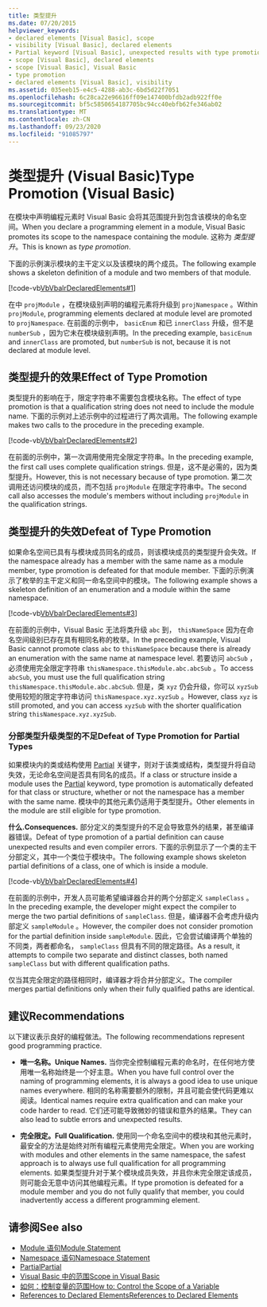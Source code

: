 ```yaml
---
title: 类型提升
ms.date: 07/20/2015
helpviewer_keywords:
- declared elements [Visual Basic], scope
- visibility [Visual Basic], declared elements
- Partial keyword [Visual Basic], unexpected results with type promotion
- scope [Visual Basic], declared elements
- scope [Visual Basic], Visual Basic
- type promotion
- declared elements [Visual Basic], visibility
ms.assetid: 035eeb15-e4c5-4288-ab3c-6bd5d22f7051
ms.openlocfilehash: 6c28ca22e96616ff09e147400bfdb2adb922ff0e
ms.sourcegitcommit: bf5c5850654187705bc94cc40ebfb62fe346ab02
ms.translationtype: MT
ms.contentlocale: zh-CN
ms.lasthandoff: 09/23/2020
ms.locfileid: "91085797"
---
```

# <a name="type-promotion-visual-basic"></a><span data-ttu-id="62478-102">类型提升 (Visual Basic)</span><span class="sxs-lookup"><span data-stu-id="62478-102">Type Promotion (Visual Basic)</span></span>

<span data-ttu-id="62478-103">在模块中声明编程元素时 Visual Basic 会将其范围提升到包含该模块的命名空间。</span><span class="sxs-lookup"><span data-stu-id="62478-103">When you declare a programming element in a module, Visual Basic promotes its scope to the namespace containing the module.</span></span> <span data-ttu-id="62478-104">这称为 *类型提升*。</span><span class="sxs-lookup"><span data-stu-id="62478-104">This is known as *type promotion*.</span></span>  
  
 <span data-ttu-id="62478-105">下面的示例演示模块的主干定义以及该模块的两个成员。</span><span class="sxs-lookup"><span data-stu-id="62478-105">The following example shows a skeleton definition of a module and two members of that module.</span></span>  
  
 [!code-vb[VbVbalrDeclaredElements#1](~/samples/snippets/visualbasic/VS_Snippets_VBCSharp/VbVbalrDeclaredElements/VB/Class1.vb#1)]  
  
 <span data-ttu-id="62478-106">在中 `projModule` ，在模块级别声明的编程元素将升级到 `projNamespace` 。</span><span class="sxs-lookup"><span data-stu-id="62478-106">Within `projModule`, programming elements declared at module level are promoted to `projNamespace`.</span></span> <span data-ttu-id="62478-107">在前面的示例中， `basicEnum` 和已 `innerClass` 升级，但不是 `numberSub` ，因为它未在模块级别声明。</span><span class="sxs-lookup"><span data-stu-id="62478-107">In the preceding example, `basicEnum` and `innerClass` are promoted, but `numberSub` is not, because it is not declared at module level.</span></span>  
  
## <a name="effect-of-type-promotion"></a><span data-ttu-id="62478-108">类型提升的效果</span><span class="sxs-lookup"><span data-stu-id="62478-108">Effect of Type Promotion</span></span>  

 <span data-ttu-id="62478-109">类型提升的影响在于，限定字符串不需要包含模块名称。</span><span class="sxs-lookup"><span data-stu-id="62478-109">The effect of type promotion is that a qualification string does not need to include the module name.</span></span> <span data-ttu-id="62478-110">下面的示例对上述示例中的过程进行了两次调用。</span><span class="sxs-lookup"><span data-stu-id="62478-110">The following example makes two calls to the procedure in the preceding example.</span></span>  
  
 [!code-vb[VbVbalrDeclaredElements#2](~/samples/snippets/visualbasic/VS_Snippets_VBCSharp/VbVbalrDeclaredElements/VB/Class1.vb#2)]  
  
 <span data-ttu-id="62478-111">在前面的示例中，第一次调用使用完全限定字符串。</span><span class="sxs-lookup"><span data-stu-id="62478-111">In the preceding example, the first call uses complete qualification strings.</span></span> <span data-ttu-id="62478-112">但是，这不是必需的，因为类型提升。</span><span class="sxs-lookup"><span data-stu-id="62478-112">However, this is not necessary because of type promotion.</span></span> <span data-ttu-id="62478-113">第二次调用还访问模块的成员，而不包括 `projModule` 在限定字符串中。</span><span class="sxs-lookup"><span data-stu-id="62478-113">The second call also accesses the module's members without including `projModule` in the qualification strings.</span></span>  
  
## <a name="defeat-of-type-promotion"></a><span data-ttu-id="62478-114">类型提升的失效</span><span class="sxs-lookup"><span data-stu-id="62478-114">Defeat of Type Promotion</span></span>  

 <span data-ttu-id="62478-115">如果命名空间已具有与模块成员同名的成员，则该模块成员的类型提升会失效。</span><span class="sxs-lookup"><span data-stu-id="62478-115">If the namespace already has a member with the same name as a module member, type promotion is defeated for that module member.</span></span> <span data-ttu-id="62478-116">下面的示例演示了枚举的主干定义和同一命名空间中的模块。</span><span class="sxs-lookup"><span data-stu-id="62478-116">The following example shows a skeleton definition of an enumeration and a module within the same namespace.</span></span>  
  
 [!code-vb[VbVbalrDeclaredElements#3](~/samples/snippets/visualbasic/VS_Snippets_VBCSharp/VbVbalrDeclaredElements/VB/Class1.vb#3)]  
  
 <span data-ttu-id="62478-117">在前面的示例中，Visual Basic 无法将类升级 `abc` 到， `thisNameSpace` 因为在命名空间级别已存在具有相同名称的枚举。</span><span class="sxs-lookup"><span data-stu-id="62478-117">In the preceding example, Visual Basic cannot promote class `abc` to `thisNameSpace` because there is already an enumeration with the same name at namespace level.</span></span> <span data-ttu-id="62478-118">若要访问 `abcSub` ，必须使用完全限定字符串 `thisNamespace.thisModule.abc.abcSub` 。</span><span class="sxs-lookup"><span data-stu-id="62478-118">To access `abcSub`, you must use the full qualification string `thisNamespace.thisModule.abc.abcSub`.</span></span> <span data-ttu-id="62478-119">但是，类 `xyz` 仍会升级，你可以 `xyzSub` 使用较短的限定字符串访问 `thisNamespace.xyz.xyzSub` 。</span><span class="sxs-lookup"><span data-stu-id="62478-119">However, class `xyz` is still promoted, and you can access `xyzSub` with the shorter qualification string `thisNamespace.xyz.xyzSub`.</span></span>  
  
### <a name="defeat-of-type-promotion-for-partial-types"></a><span data-ttu-id="62478-120">分部类型升级类型的不足</span><span class="sxs-lookup"><span data-stu-id="62478-120">Defeat of Type Promotion for Partial Types</span></span>  

 <span data-ttu-id="62478-121">如果模块内的类或结构使用 [Partial](../../../language-reference/modifiers/partial.md) 关键字，则对于该类或结构，类型提升将自动失效，无论命名空间是否具有同名的成员。</span><span class="sxs-lookup"><span data-stu-id="62478-121">If a class or structure inside a module uses the [Partial](../../../language-reference/modifiers/partial.md) keyword, type promotion is automatically defeated for that class or structure, whether or not the namespace has a member with the same name.</span></span> <span data-ttu-id="62478-122">模块中的其他元素仍适用于类型提升。</span><span class="sxs-lookup"><span data-stu-id="62478-122">Other elements in the module are still eligible for type promotion.</span></span>  
  
 <span data-ttu-id="62478-123">**什么.**</span><span class="sxs-lookup"><span data-stu-id="62478-123">**Consequences.**</span></span> <span data-ttu-id="62478-124">部分定义的类型提升的不足会导致意外的结果，甚至编译器错误。</span><span class="sxs-lookup"><span data-stu-id="62478-124">Defeat of type promotion of a partial definition can cause unexpected results and even compiler errors.</span></span> <span data-ttu-id="62478-125">下面的示例显示了一个类的主干分部定义，其中一个类位于模块中。</span><span class="sxs-lookup"><span data-stu-id="62478-125">The following example shows skeleton partial definitions of a class, one of which is inside a module.</span></span>  
  
 [!code-vb[VbVbalrDeclaredElements#4](~/samples/snippets/visualbasic/VS_Snippets_VBCSharp/VbVbalrDeclaredElements/VB/Class1.vb#4)]  
  
 <span data-ttu-id="62478-126">在前面的示例中，开发人员可能希望编译器合并的两个分部定义 `sampleClass` 。</span><span class="sxs-lookup"><span data-stu-id="62478-126">In the preceding example, the developer might expect the compiler to merge the two partial definitions of `sampleClass`.</span></span> <span data-ttu-id="62478-127">但是，编译器不会考虑升级内部定义 `sampleModule` 。</span><span class="sxs-lookup"><span data-stu-id="62478-127">However, the compiler does not consider promotion for the partial definition inside `sampleModule`.</span></span> <span data-ttu-id="62478-128">因此，它会尝试编译两个单独的不同类，两者都命名， `sampleClass` 但具有不同的限定路径。</span><span class="sxs-lookup"><span data-stu-id="62478-128">As a result, it attempts to compile two separate and distinct classes, both named `sampleClass` but with different qualification paths.</span></span>  
  
 <span data-ttu-id="62478-129">仅当其完全限定的路径相同时，编译器才将合并分部定义。</span><span class="sxs-lookup"><span data-stu-id="62478-129">The compiler merges partial definitions only when their fully qualified paths are identical.</span></span>  
  
## <a name="recommendations"></a><span data-ttu-id="62478-130">建议</span><span class="sxs-lookup"><span data-stu-id="62478-130">Recommendations</span></span>  

 <span data-ttu-id="62478-131">以下建议表示良好的编程做法。</span><span class="sxs-lookup"><span data-stu-id="62478-131">The following recommendations represent good programming practice.</span></span>  
  
- <span data-ttu-id="62478-132">**唯一名称。**</span><span class="sxs-lookup"><span data-stu-id="62478-132">**Unique Names.**</span></span> <span data-ttu-id="62478-133">当你完全控制编程元素的命名时，在任何地方使用唯一名称始终是一个好主意。</span><span class="sxs-lookup"><span data-stu-id="62478-133">When you have full control over the naming of programming elements, it is always a good idea to use unique names everywhere.</span></span> <span data-ttu-id="62478-134">相同的名称需要额外的限制，并且可能会使代码更难以阅读。</span><span class="sxs-lookup"><span data-stu-id="62478-134">Identical names require extra qualification and can make your code harder to read.</span></span> <span data-ttu-id="62478-135">它们还可能导致微妙的错误和意外的结果。</span><span class="sxs-lookup"><span data-stu-id="62478-135">They can also lead to subtle errors and unexpected results.</span></span>  
  
- <span data-ttu-id="62478-136">**完全限定。**</span><span class="sxs-lookup"><span data-stu-id="62478-136">**Full Qualification.**</span></span> <span data-ttu-id="62478-137">使用同一个命名空间中的模块和其他元素时，最安全的方法是始终对所有编程元素使用完全限定。</span><span class="sxs-lookup"><span data-stu-id="62478-137">When you are working with modules and other elements in the same namespace, the safest approach is to always use full qualification for all programming elements.</span></span> <span data-ttu-id="62478-138">如果类型提升对于某个模块成员失效，并且你未完全限定该成员，则可能会无意中访问其他编程元素。</span><span class="sxs-lookup"><span data-stu-id="62478-138">If type promotion is defeated for a module member and you do not fully qualify that member, you could inadvertently access a different programming element.</span></span>  
  
## <a name="see-also"></a><span data-ttu-id="62478-139">请参阅</span><span class="sxs-lookup"><span data-stu-id="62478-139">See also</span></span>

- [<span data-ttu-id="62478-140">Module 语句</span><span class="sxs-lookup"><span data-stu-id="62478-140">Module Statement</span></span>](../../../language-reference/statements/module-statement.md)
- [<span data-ttu-id="62478-141">Namespace 语句</span><span class="sxs-lookup"><span data-stu-id="62478-141">Namespace Statement</span></span>](../../../language-reference/statements/namespace-statement.md)
- [<span data-ttu-id="62478-142">Partial</span><span class="sxs-lookup"><span data-stu-id="62478-142">Partial</span></span>](../../../language-reference/modifiers/partial.md)
- [<span data-ttu-id="62478-143">Visual Basic 中的范围</span><span class="sxs-lookup"><span data-stu-id="62478-143">Scope in Visual Basic</span></span>](scope.md)
- [<span data-ttu-id="62478-144">如何：控制变量的范围</span><span class="sxs-lookup"><span data-stu-id="62478-144">How to: Control the Scope of a Variable</span></span>](how-to-control-the-scope-of-a-variable.md)
- [<span data-ttu-id="62478-145">References to Declared Elements</span><span class="sxs-lookup"><span data-stu-id="62478-145">References to Declared Elements</span></span>](references-to-declared-elements.md)
